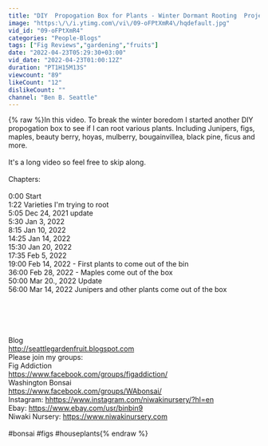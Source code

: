 ```yaml
---
title: "DIY  Propogation Box for Plants - Winter Dormant Rooting  Project"
image: "https:\/\/i.ytimg.com\/vi\/09-oFPtXmR4\/hqdefault.jpg"
vid_id: "09-oFPtXmR4"
categories: "People-Blogs"
tags: ["Fig Reviews","gardening","fruits"]
date: "2022-04-23T05:29:30+03:00"
vid_date: "2022-04-23T01:00:12Z"
duration: "PT1H15M13S"
viewcount: "89"
likeCount: "12"
dislikeCount: ""
channel: "Ben B. Seattle"
---
```

{% raw %}In this video. To break the winter boredom I started another DIY propogation box to see if I can root various plants. Including Junipers, figs, maples, beauty berry, hoyas, mulberry, bougainvillea, black pine, ficus and more.<br /><br />It's a long video so feel free to skip along.<br /><br />Chapters:<br /><br />0:00 Start<br />1:22 Varieties I'm trying to root<br />5:05 Dec 24, 2021 update<br />5:30 Jan 3, 2022<br />8:15 Jan 10, 2022<br />14:25 Jan 14, 2022<br />15:30 Jan 20, 2022<br />17:35 Feb 5, 2022<br />19:00 Feb 14, 2022 - First plants to come out of the bin<br />36:00 Feb 28, 2022 - Maples come out of the box<br />50:00 Mar 20., 2022 Update<br />56:00 Mar 14, 2022 Junipers and other plants come out of the box<br /><br /><br /><br /><br /><br />Blog<br /><a rel="nofollow" target="blank" href="http://seattlegardenfruit.blogspot.com">http://seattlegardenfruit.blogspot.com</a><br />Please join my groups:<br />Fig Addiction<br /><a rel="nofollow" target="blank" href="https://www.facebook.com/groups/figaddiction/">https://www.facebook.com/groups/figaddiction/</a><br />Washington Bonsai<br /><a rel="nofollow" target="blank" href="https://www.facebook.com/groups/WAbonsai/">https://www.facebook.com/groups/WAbonsai/</a><br />Instagram: <a rel="nofollow" target="blank" href="hhttps://www.instagram.com/niwakinursery/?hl=en">hhttps://www.instagram.com/niwakinursery/?hl=en</a><br />Ebay: <a rel="nofollow" target="blank" href="https://www.ebay.com/usr/binbin9">https://www.ebay.com/usr/binbin9</a><br />Niwaki Nursery: <a rel="nofollow" target="blank" href="https://www.niwakinursery.com">https://www.niwakinursery.com</a><br /><br />#bonsai #figs #houseplants{% endraw %}
